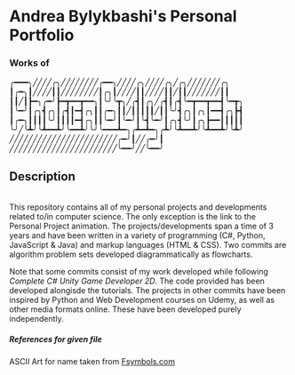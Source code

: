 <h1> Andrea Bylykbashi's Personal Portfolio </h1>

<h3> Works of </h3>
  
<p>
╭━━━╮╱╱╱╱╭╮╱╱╱╱╱╱╱╱╭━━╮╱╱╱╱╭╮╱╱╱╱╭╮╱╭╮╱╱╱╱╱╱╱╭╮
┃╭━╮┃╱╱╱╱┃┃╱╱╱╱╱╱╱╱┃╭╮┃╱╱╱╱┃┃╱╱╱╱┃┃╱┃┃╱╱╱╱╱╱╱┃┃
┃┃╱┃┣━╮╭━╯┣━┳━━┳━━╮┃╰╯╰┳╮╱╭┫┃╭╮╱╭┫┃╭┫╰━┳━━┳━━┫╰━┳╮
┃╰━╯┃╭╮┫╭╮┃╭┫┃━┫╭╮┃┃╭━╮┃┃╱┃┃┃┃┃╱┃┃╰╯┫╭╮┃╭╮┃━━┫╭╮┣┫
┃╭━╮┃┃┃┃╰╯┃┃┃┃━┫╭╮┃┃╰━╯┃╰━╯┃╰┫╰━╯┃╭╮┫╰╯┃╭╮┣━━┃┃┃┃┃
╰╯╱╰┻╯╰┻━━┻╯╰━━┻╯╰╯╰━━━┻━╮╭┻━┻━╮╭┻╯╰┻━━┻╯╰┻━━┻╯╰┻╯
╱╱╱╱╱╱╱╱╱╱╱╱╱╱╱╱╱╱╱╱╱╱╱╭━╯┃╱╱╭━╯┃
╱╱╱╱╱╱╱╱╱╱╱╱╱╱╱╱╱╱╱╱╱╱╱╰━━╯╱╱╰━━╯

</p>
<h2> Description</h2>
<p>
<br>
This repository contains all of my personal projects and developments related to/in computer science. The only exception is the link to the Personal Project animation. The projects/developments span a time of 3 years and have been written in a variety of programming (C#, Python, JavaScript & Java) and markup languages (HTML & CSS). Two commits are algorithm problem sets developed diagrammatically as flowcharts.
</p>

<p>
Note that some commits consist of my work developed while following <i>Complete C# Unity Game Developer 2D</i>. The code provided has been developed alongisde the tutorials. The projects in other commits have been inspired by Python and Web Development courses on Udemy, as well as other media formats online. These have been developed purely independently.
</p>

<h5> References for given file </h5>
<p> ASCII Art for name taken from <a href = "https://fsymbols.com/generators/carty/"> Fsymbols.com </a></p>
